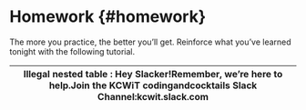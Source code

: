 # Homework {#homework}

The more you practice, the better you’ll get.  Reinforce what you’ve learned tonight with the following tutorial.

| **Illegal nested table :** Hey Slacker!Remember, we’re here to help.Join the KCWiT codingandcocktails Slack Channel:kcwit.slack.com |
| --- |